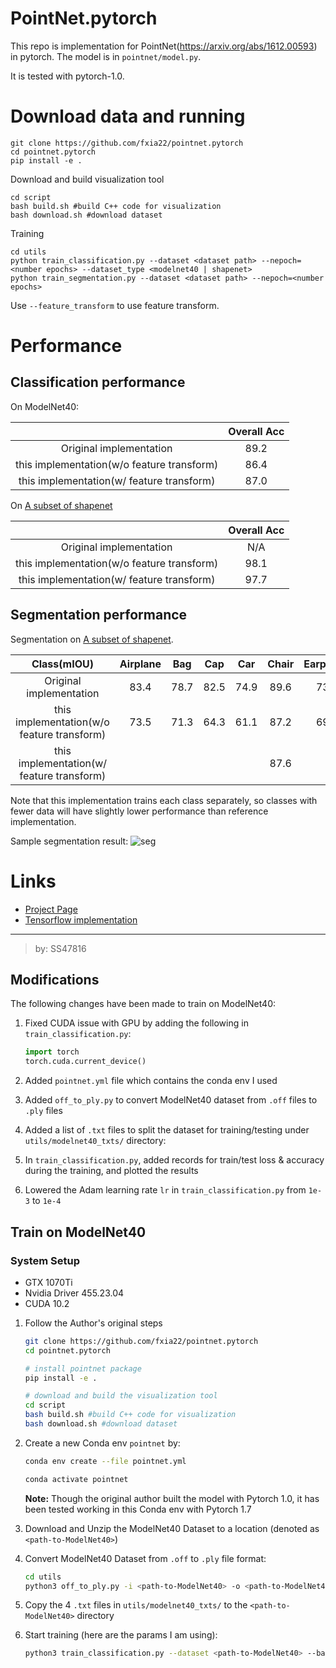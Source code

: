 # PointNet.pytorch
This repo is implementation for PointNet(https://arxiv.org/abs/1612.00593) in pytorch. The model is in `pointnet/model.py`.

It is tested with pytorch-1.0.

# Download data and running

```
git clone https://github.com/fxia22/pointnet.pytorch
cd pointnet.pytorch
pip install -e .
```

Download and build visualization tool
```
cd script
bash build.sh #build C++ code for visualization
bash download.sh #download dataset
```

Training 
```
cd utils
python train_classification.py --dataset <dataset path> --nepoch=<number epochs> --dataset_type <modelnet40 | shapenet>
python train_segmentation.py --dataset <dataset path> --nepoch=<number epochs> 
```

Use `--feature_transform` to use feature transform.

# Performance

## Classification performance

On ModelNet40:

|  | Overall Acc |
| :---: | :---: |
| Original implementation | 89.2 |
| this implementation(w/o feature transform) | 86.4 |
| this implementation(w/ feature transform) | 87.0 |

On [A subset of shapenet](http://web.stanford.edu/~ericyi/project_page/part_annotation/index.html)

|  | Overall Acc |
| :---: | :---: |
| Original implementation | N/A |
| this implementation(w/o feature transform) | 98.1 |
| this implementation(w/ feature transform) | 97.7 |

## Segmentation performance

Segmentation on  [A subset of shapenet](http://web.stanford.edu/~ericyi/project_page/part_annotation/index.html).

| Class(mIOU) | Airplane | Bag| Cap|Car|Chair|Earphone|Guitar|Knife|Lamp|Laptop|Motorbike|Mug|Pistol|Rocket|Skateboard|Table
| :---: | :---: | :---: | :---: | :---: | :---: | :---: | :---: | :---: | :---: | :---: | :---: | :---: | :---: | :---: | :---: | :---: | 
| Original implementation |  83.4 | 78.7 | 82.5| 74.9 |89.6| 73.0| 91.5| 85.9| 80.8| 95.3| 65.2| 93.0| 81.2| 57.9| 72.8| 80.6| 
| this implementation(w/o feature transform) | 73.5 | 71.3 | 64.3 | 61.1 | 87.2 | 69.5 | 86.1|81.6| 77.4|92.7|41.3|86.5|78.2|41.2|61.0|81.1|
| this implementation(w/ feature transform) |  |  |  |  | 87.6 |  | | | | | | | | | |81.0|

Note that this implementation trains each class separately, so classes with fewer data will have slightly lower performance than reference implementation.

Sample segmentation result:
![seg](https://raw.githubusercontent.com/fxia22/pointnet.pytorch/master/misc/show3d.png?token=AE638Oy51TL2HDCaeCF273X_-Bsy6-E2ks5Y_BUzwA%3D%3D)

# Links

- [Project Page](http://stanford.edu/~rqi/pointnet/)
- [Tensorflow implementation](https://github.com/charlesq34/pointnet)



---

> by: SS47816




## Modifications

The following changes have been made to train on ModelNet40:
1. Fixed CUDA issue with GPU by adding the following in `train_classification.py`:
    ```python
    import torch
    torch.cuda.current_device()
    ```

2. Added `pointnet.yml` file which contains the conda env I used

3. Added  `off_to_ply.py` to convert ModelNet40 dataset from `.off` files to `.ply` files

4. Added a list of `.txt` files to split the dataset for training/testing under `utils/modelnet40_txts/` directory:

5. In `train_classification.py`, added records for train/test loss & accuracy during the training, and plotted the results

6. Lowered the Adam learning rate `lr` in `train_classification.py` from `1e-3` to `1e-4`



## Train on ModelNet40

### System Setup

* GTX 1070Ti
* Nvidia Driver 455.23.04
* CUDA 10.2



1. Follow the Author's original steps 

   ```bash
   git clone https://github.com/fxia22/pointnet.pytorch
   cd pointnet.pytorch
   
   # install pointnet package
   pip install -e .
   
   # download and build the visualization tool
   cd script
   bash build.sh #build C++ code for visualization
   bash download.sh #download dataset
   ```

2. Create a new Conda env `pointnet` by:

   ```bash
   conda env create --file pointnet.yml
   
   conda activate pointnet
   ```

   **Note:** Though the original author built the model with Pytorch 1.0, it has been tested working in this Conda env with Pytorch 1.7

3. Download and Unzip the ModelNet40 Dataset to a location (denoted as `<path-to-ModelNet40>`)

4. Convert ModelNet40 Dataset from `.off` to `.ply` file format:

   ```bash
   cd utils
   python3 off_to_ply.py -i <path-to-ModelNet40> -o <path-to-ModelNet40>
   ```

5. Copy the 4 `.txt` files in `utils/modelnet40_txts/` to the `<path-to-ModelNet40>` directory

6. Start training (here are the params I am using):

   ```bash
   python3 train_classification.py --dataset <path-to-ModelNet40> --batchSize 32 --nepoch 300 --dataset_type modelnet40 --feature_transform
   ```

   


